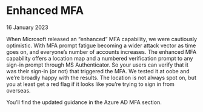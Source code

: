 # Enhanced MFA

16 January 2023

When Microsoft released an “enhanced” MFA capability, we were cautiously optimistic. With MFA prompt fatigue becoming a wider attack vector as time goes on, and everyone’s number of accounts increases. The enhanced MFA capability offers a location map and a numbered verification prompt to any sign-in prompt through MS Authenticator. So your users can verify that it was their sign-in (or not) that triggered the MFA. We tested it at oobe and we’re broadly happy with the results. The location is not always spot on, but you at least get a red flag if it looks like you’re trying to sign in from overseas.

You’ll find the updated guidance in the Azure AD MFA section.